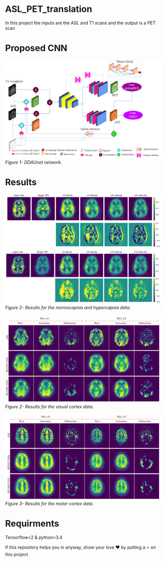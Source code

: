 # ASL_PET_translation


In this project the inputs are the ASL and T1 scans and the output is a PET scan

# Proposed CNN
<p>
    <img src="net1.png" alt>
    <em>Figure 1- DDAUnet network.</em>
</p>


# Results

<p>
    <img src="hypercapnia1.png" alt>
    <img src="normocapnia1.png" alt>
    <em>Figure 2- Results for the normocapnia and hypercapnia data.</em>
</p>

<p>
    <img src="visual1.png" alt>
    <em>Figure 2- Results for the visual cortex data.</em>
</p>

<p>
    <img src="motor1.png" alt>
    <em>Figure 3- Results for the motor cortex data.</em>
</p>

# Requirments
Tensorflow<2 & python>3.4

If this repository helps you in anyway, show your love :heart: by putting a :star: on this project 
